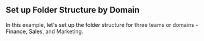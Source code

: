## Set up Folder Structure by Domain

In this example, let's set up the folder structure for three teams or domains - Finance, Sales, and Marketing.

